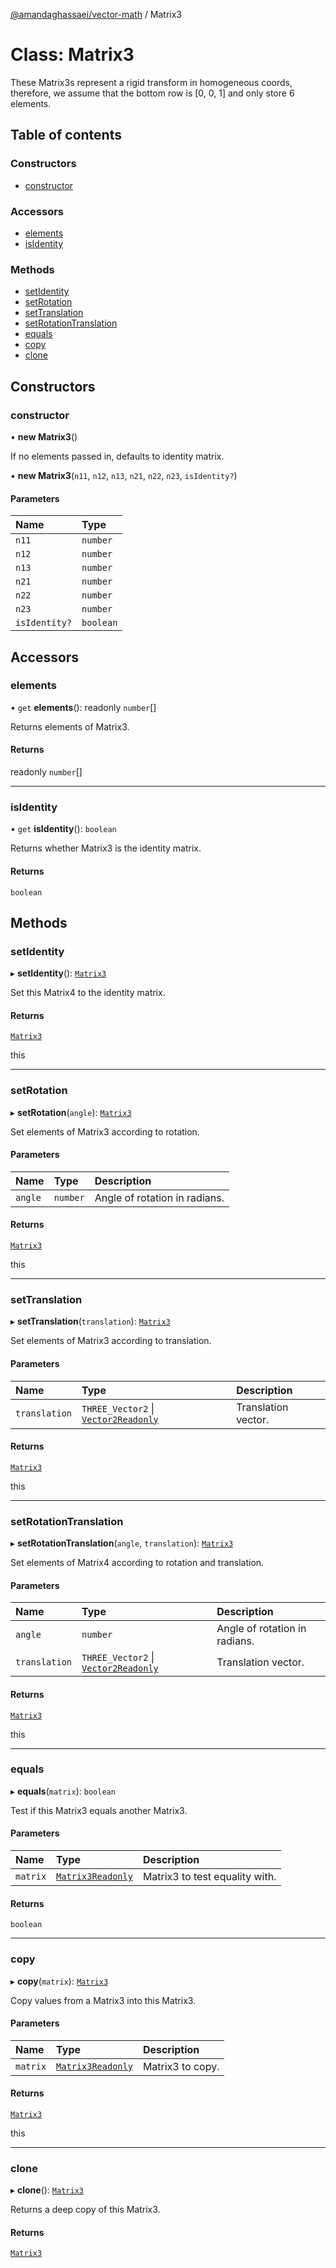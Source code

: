 [@amandaghassaei/vector-math](../README.md) / Matrix3

# Class: Matrix3

These Matrix3s represent a rigid transform in homogeneous coords,
therefore, we assume that the bottom row is [0, 0, 1] and only store 6 elements.

## Table of contents

### Constructors

- [constructor](Matrix3.md#constructor)

### Accessors

- [elements](Matrix3.md#elements)
- [isIdentity](Matrix3.md#isidentity)

### Methods

- [setIdentity](Matrix3.md#setidentity)
- [setRotation](Matrix3.md#setrotation)
- [setTranslation](Matrix3.md#settranslation)
- [setRotationTranslation](Matrix3.md#setrotationtranslation)
- [equals](Matrix3.md#equals)
- [copy](Matrix3.md#copy)
- [clone](Matrix3.md#clone)

## Constructors

### constructor

• **new Matrix3**()

If no elements passed in, defaults to identity matrix.

• **new Matrix3**(`n11`, `n12`, `n13`, `n21`, `n22`, `n23`, `isIdentity?`)

#### Parameters

| Name | Type |
| :------ | :------ |
| `n11` | `number` |
| `n12` | `number` |
| `n13` | `number` |
| `n21` | `number` |
| `n22` | `number` |
| `n23` | `number` |
| `isIdentity?` | `boolean` |

## Accessors

### elements

• `get` **elements**(): readonly `number`[]

Returns elements of Matrix3.

#### Returns

readonly `number`[]

___

### isIdentity

• `get` **isIdentity**(): `boolean`

Returns whether Matrix3 is the identity matrix.

#### Returns

`boolean`

## Methods

### setIdentity

▸ **setIdentity**(): [`Matrix3`](Matrix3.md)

Set this Matrix4 to the identity matrix.

#### Returns

[`Matrix3`](Matrix3.md)

this

___

### setRotation

▸ **setRotation**(`angle`): [`Matrix3`](Matrix3.md)

Set elements of Matrix3 according to rotation.

#### Parameters

| Name | Type | Description |
| :------ | :------ | :------ |
| `angle` | `number` | Angle of rotation in radians. |

#### Returns

[`Matrix3`](Matrix3.md)

this

___

### setTranslation

▸ **setTranslation**(`translation`): [`Matrix3`](Matrix3.md)

Set elements of Matrix3 according to translation.

#### Parameters

| Name | Type | Description |
| :------ | :------ | :------ |
| `translation` | `THREE_Vector2` \| [`Vector2Readonly`](../README.md#vector2readonly) | Translation vector. |

#### Returns

[`Matrix3`](Matrix3.md)

this

___

### setRotationTranslation

▸ **setRotationTranslation**(`angle`, `translation`): [`Matrix3`](Matrix3.md)

Set elements of Matrix4 according to rotation and translation.

#### Parameters

| Name | Type | Description |
| :------ | :------ | :------ |
| `angle` | `number` | Angle of rotation in radians. |
| `translation` | `THREE_Vector2` \| [`Vector2Readonly`](../README.md#vector2readonly) | Translation vector. |

#### Returns

[`Matrix3`](Matrix3.md)

this

___

### equals

▸ **equals**(`matrix`): `boolean`

Test if this Matrix3 equals another Matrix3.

#### Parameters

| Name | Type | Description |
| :------ | :------ | :------ |
| `matrix` | [`Matrix3Readonly`](../README.md#matrix3readonly) | Matrix3 to test equality with. |

#### Returns

`boolean`

___

### copy

▸ **copy**(`matrix`): [`Matrix3`](Matrix3.md)

Copy values from a Matrix3 into this Matrix3.

#### Parameters

| Name | Type | Description |
| :------ | :------ | :------ |
| `matrix` | [`Matrix3Readonly`](../README.md#matrix3readonly) | Matrix3 to copy. |

#### Returns

[`Matrix3`](Matrix3.md)

this

___

### clone

▸ **clone**(): [`Matrix3`](Matrix3.md)

Returns a deep copy of this Matrix3.

#### Returns

[`Matrix3`](Matrix3.md)
